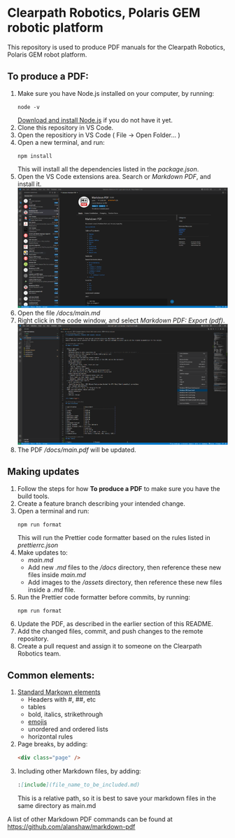 # Clearpath Robotics, Polaris GEM robotic platform

This repository is used to produce PDF manuals for the Clearpath Robotics, Polaris GEM robot platform.

## To produce a PDF:

1.  Make sure you have Node.js installed on your computer, by running:
    ```
    node -v
    ```
    [Download and install Node.js](https://nodejs.org/) if you do not have it yet.
2.  Clone this repository in VS Code.
3.  Open the repositiory in VS Code ( File -> Open Folder... )
4.  Open a new terminal, and run:
    ```
    npm install
    ```
    This will install all the dependencies listed in the _package.json_.
5.  Open the VS Code extensions area.
    Search or _Markdown PDF_, and install it.
    <center>
      <img src="/assets/images_readme/readme_1.png" width="800"/>
    </center>
6.  Open the file _/docs/main.md_
7.  Right click in the code window, and select _Markdown PDF: Export (pdf)_.
    <center>
      <img src="/assets/images_readme/readme_2.png" width="800"/>
    </center>
8.  The PDF _/docs/main.pdf_ will be updated.

## Making updates

1.  Follow the steps for how **To produce a PDF** to make sure you have the build tools.
2.  Create a feature branch describing your intended change.
3.  Open a terminal and run:
    ```
    npm run format
    ```
    This will run the Prettier code formatter based on the rules listed in _prettierrc.json_
4.  Make updates to:
    - _main.md_
    - Add new _.md_ files to the _/docs_ directory, then reference these new files inside _main.md_
    - Add images to the _/assets_ directory, then reference these new files inside a _.md_ file.
5.  Run the Prettier code formatter before commits, by running:
    ```
    npm run format
    ```
6.  Update the PDF, as described in the earlier section of this README.
7.  Add the changed files, commit, and push changes to the remote repository.
8.  Create a pull request and assign it to someone on the Clearpath Robotics team.

## Common elements:

1.  [Standard Markown elements](https://www.markdownguide.org/cheat-sheet/)
    - Headers with #, ##, etc
    - tables
    - bold, italics, strikethrough
    - [emojis](https://www.webfx.com/tools/emoji-cheat-sheet/)
    - unordered and ordered lists
    - horizontal rules
2.  Page breaks, by adding:
    ```html
    <div class="page" />
    ```
3.  Including other Markdown files, by adding:
    ```markdown
    :[include](file_name_to_be_included.md)
    ```
    This is a relative path, so it is best to save your markdown files in the same directory as main.md

A list of other Markdown PDF commands can be found at <https://github.com/alanshaw/markdown-pdf>
